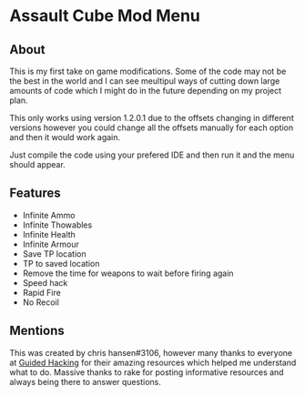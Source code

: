# Assault Cube Mod Menu

## About

This is my first take on game modifications. Some of the code may not be the best in the world and I can see meultipul ways of cutting down large amounts of code which I might do in the future depending on my project plan.

This only works using version 1.2.0.1 due to the offsets changing in different versions however you could change all the offsets manually for each option and then it would work again.

Just compile the code using your prefered IDE and then run it and the menu should appear.

## Features
- Infinite Ammo
- Infinite Thowables
- Infinite Health
- Infinite Armour
- Save TP location
- TP to saved location
- Remove the time for weapons to wait before firing again
- Speed hack
- Rapid Fire
- No Recoil

## Mentions
This was created by chris hansen#3106, however many thanks to everyone at [Guided Hacking](https://guidedhacking.com/) for their amazing resources which helped me understand what to do. Massive thanks to rake for posting informative resources and always being there to answer questions.
